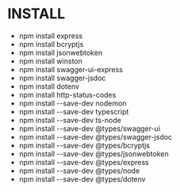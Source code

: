 # INSTALL

- npm install express
- npm install bcryptjs
- npm install jsonwebtoken
- npm install winston 
- npm install swagger-ui-express
- npm install swagger-jsdoc
- npm install dotenv
- npm install http-status-codes
- npm install --save-dev nodemon
- npm install --save-dev typescript
- npm install --save-dev ts-node
- npm install --save-dev @types/swagger-ui
- npm install --save-dev @types/swagger-jsdoc
- npm install --save-dev @types/bcryptjs
- npm install --save-dev @types/jsonwebtoken
- npm install --save-dev @types/express
- npm install --save-dev @types/node
- npm install --save-dev @types/dotenv
